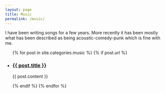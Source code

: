 ```yaml
---
layout: page
title: Music
permalink: /music/
---
```


<p>I have been writing songs for a few years. More recently it has been mostly what has been described as being acoustic-comedy-punk which is fine with me.</p>

<ul>
  {% for post in site.categories.music %}
    {% if post.url %}
        <li><h3><a href="{{ post.url }}">{{ post.title }}</a></h3>
          <p>{{ post.content }}</p>
        </li>
    {% endif %}
  {% endfor %}
</ul>

[jekyll-organization]: https://github.com/jekyll
